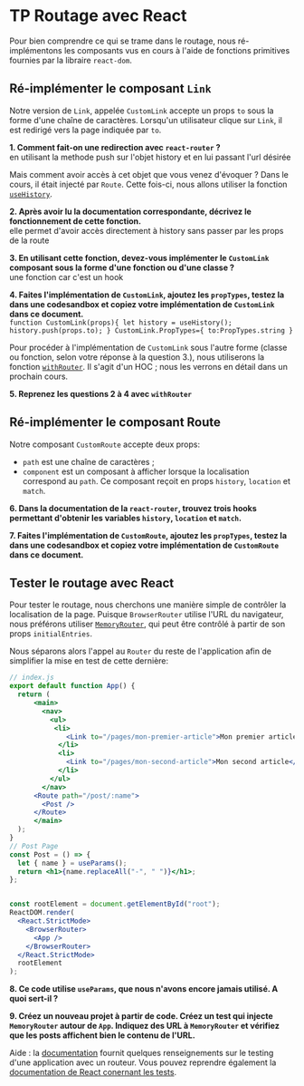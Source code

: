 # TP Routage avec React

Pour bien comprendre ce qui se trame dans le routage, nous ré-implémentons les composants vus en cours à l'aide de fonctions primitives fournies par la libraire `react-dom`.


## Ré-implémenter le composant `Link`

Notre version de `Link`, appelée `CustomLink` accepte un props `to` sous la forme d'une chaîne de caractères. Lorsqu'un utilisateur clique sur `Link`, il est redirigé vers la page indiquée par `to`.

**1. Comment fait-on une redirection avec `react-router` ?**  
en utilisant la methode push sur l'objet history et en lui passant l'url désirée

Mais comment avoir accès à cet objet que vous venez d'évoquer ? Dans le cours, il était injecté par `Route`. Cette fois-ci, nous allons utiliser la fonction [`useHistory`](https://reactrouter.com/web/api/Hooks/usehistory). 

**2. Après avoir lu la documentation correspondante, décrivez le fonctionnement de cette fonction.**  
elle permet d'avoir accès directement à history sans passer par les props de la route

**3. En utilisant cette fonction, devez-vous implémenter le `CustomLink` composant sous la forme d'une fonction ou d'une classe ?**  
une fonction car c'est un hook

**4. Faites l'implémentation de `CustomLink`, ajoutez les `propTypes`, testez la dans une codesandbox et copiez votre implémentation de `CustomLink` dans ce document.**  
``function CustomLink(props){
  let history = useHistory();
  history.push(props.to);
}
CustomLink.PropTypes={
  to:PropTypes.string
}``


Pour procéder à l'implémentation de `CustomLink` sous l'autre forme (classe ou fonction, selon votre réponse à la question 3.), nous utiliserons la fonction [`withRouter`](https://reactrouter.com/web/api/withRouter). Il s'agit d'un HOC ; nous les verrons en détail dans un prochain cours.

**5. Reprenez les questions 2 à 4 avec `withRouter`**


## Ré-implémenter le composant Route

Notre composant `CustomRoute` accepte deux props: 

 - `path` est une chaîne de caractères ;
 - `component` est un composant à afficher lorsque la localisation correspond au `path`. Ce composant reçoit en props `history`, `location` et `match`.

**6. Dans la documentation de la `react-router`, trouvez trois hooks permettant d'obtenir les variables `history`, `location` et `match`.**

**7. Faites l'implémentation de `CustomRoute`, ajoutez les `propTypes`, testez la dans une codesandbox et copiez votre implémentation de `CustomRoute` dans ce document.**


## Tester le routage avec React

Pour tester le routage, nous cherchons une manière simple de contrôler la localisation de la page.
Puisque `BrowserRouter` utilise l'URL du navigateur, nous préférons utiliser [`MemoryRouter`](https://reactrouter.com/web/api/MemoryRouter), qui peut être contrôlé à partir de son props `initialEntries`. 

Nous séparons alors l'appel au `Router` du reste de l'application afin de simplifier la mise en test de cette dernière:


```jsx
// index.js
export default function App() {
  return (
      <main>
        <nav>
          <ul>
           <li>
              <Link to="/pages/mon-premier-article">Mon premier article</Link>
            </li>
            <li>
              <Link to="/pages/mon-second-article">Mon second article</Link>
            </li>
          </ul>
        </nav>
      <Route path="/post/:name">
        <Post />
      </Route>
      </main>
  );
}
// Post Page
const Post = () => {
  let { name } = useParams();
  return <h1>{name.replaceAll("-", " ")}</h1>;
};


const rootElement = document.getElementById("root");
ReactDOM.render(
  <React.StrictMode>
    <BrowserRouter>
      <App />
    </BrowserRouter>
  </React.StrictMode>
  rootElement
);
```

**8. Ce code utilise `useParams`, que nous n'avons encore jamais utilisé. A quoi sert-il ?**

**9. Créez un nouveau projet à partir de code.  Créez un test qui injecte `MemoryRouter` autour de `App`. Indiquez des URL à `MemoryRouter` et vérifiez que les posts affichent bien le contenu de l'URL.**

Aide : la [documentation](https://reactrouter.com/web/guides/testing) fournit quelques renseignements sur le testing d'une application avec un routeur. Vous pouvez reprendre également la [documentation de React conernant les tests](https://reactjs.org/docs/testing.html).



